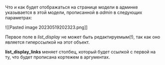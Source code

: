Что и как будет отображаться на странице модели в админке указывается в этой модели, прописанной в _admin_ в следующих параметрах:

![[Pasted image 20230519202323.png]]

Первое поле в _list_display_ не может быть редактируемым(!), так как оно является гиперссылкой на этот объект.

**list_display_links** меняет столбец, который будет ссылкой с первой на ту, что будет прописана кортежем в аргументах.